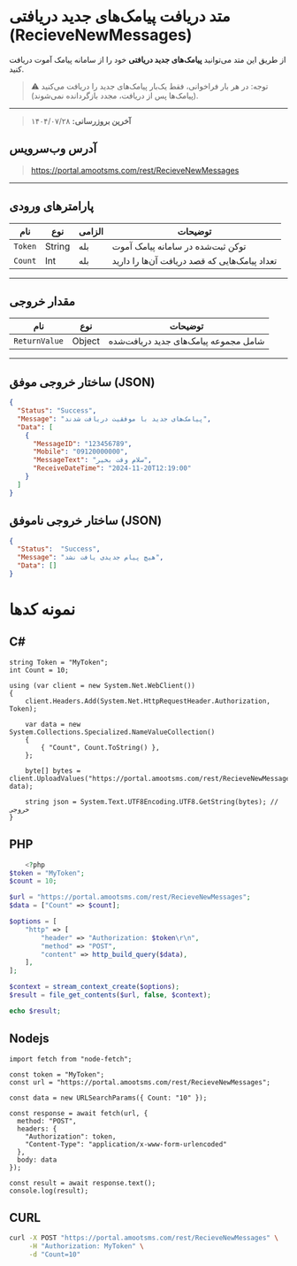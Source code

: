 # متد دریافت پیامک‌های جدید دریافتی (RecieveNewMessages)

از طریق این متد می‌توانید **پیامک‌های جدید دریافتی** خود را از سامانه پیامک آموت دریافت کنید.  
> ⚠️ توجه: در هر بار فراخوانی، فقط یک‌بار پیامک‌های جدید را دریافت می‌کنید (پیامک‌ها پس از دریافت، مجدد بازگردانده نمی‌شوند).

---

> **آخرین بروزرسانی:** ۱۴۰۴/۰۷/۲۸

##  آدرس وب‌سرویس
> https://portal.amootsms.com/rest/RecieveNewMessages

---

## پارامترهای ورودی

| نام | نوع | الزامی | توضیحات |
|-----|------|---------|----------|
| `Token` | String | بله | توکن ثبت‌شده در سامانه پیامک آموت |
| `Count` | Int | بله | تعداد پیامک‌هایی که قصد دریافت آن‌ها را دارید |

---

## مقدار خروجی

| نام | نوع | توضیحات |
|-----|------|----------|
| `ReturnValue` | Object | شامل مجموعه پیامک‌های جدید دریافت‌شده |

---

##  ساختار خروجی موفق (JSON)

```json
{
  "Status": "Success",
  "Message": "پیامک‌های جدید با موفقیت دریافت شدند",
  "Data": [
    {
      "MessageID": "123456789",
      "Mobile": "09120000000",
      "MessageText": "سلام وقت بخیر",
      "ReceiveDateTime": "2024-11-20T12:19:00"
    }
  ]
}
```
##  ساختار خروجی ناموفق (JSON)
```json
{
  "Status":  "Success",
  "Message": "هیچ پیام جدیدی یافت نشد",
  "Data": []
}
```
# نمونه کدها
## C#

```CSHARP
string Token = "MyToken";
int Count = 10;

using (var client = new System.Net.WebClient())
{
    client.Headers.Add(System.Net.HttpRequestHeader.Authorization, Token);

    var data = new System.Collections.Specialized.NameValueCollection()
    {
        { "Count", Count.ToString() },
    };

    byte[] bytes = client.UploadValues("https://portal.amootsms.com/rest/RecieveNewMessages", data);

    string json = System.Text.UTF8Encoding.UTF8.GetString(bytes); // خروجی
}
```

## PHP
```PHP
    <?php
$token = "MyToken";
$count = 10;

$url = "https://portal.amootsms.com/rest/RecieveNewMessages";
$data = ["Count" => $count];

$options = [
    "http" => [
        "header" => "Authorization: $token\r\n",
        "method" => "POST",
        "content" => http_build_query($data),
    ],
];

$context = stream_context_create($options);
$result = file_get_contents($url, false, $context);

echo $result;

```

## Nodejs

```JS
import fetch from "node-fetch";

const token = "MyToken";
const url = "https://portal.amootsms.com/rest/RecieveNewMessages";

const data = new URLSearchParams({ Count: "10" });

const response = await fetch(url, {
  method: "POST",
  headers: {
    "Authorization": token,
    "Content-Type": "application/x-www-form-urlencoded"
  },
  body: data
});

const result = await response.text();
console.log(result);
```

## CURL
```BASH
curl -X POST "https://portal.amootsms.com/rest/RecieveNewMessages" \
     -H "Authorization: MyToken" \
     -d "Count=10"
```